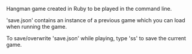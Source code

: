 Hangman game created in Ruby to be played in the command line.

'save.json' contains an instance of a previous game which you can load when running the game.

To save/overwrite 'save.json' while playing, type 'ss' to save the current game.
